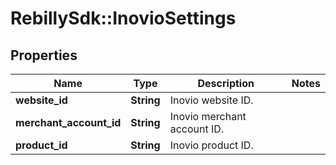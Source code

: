 # RebillySdk::InovioSettings

## Properties
Name | Type | Description | Notes
------------ | ------------- | ------------- | -------------
**website_id** | **String** | Inovio website ID. | 
**merchant_account_id** | **String** | Inovio merchant account ID. | 
**product_id** | **String** | Inovio product ID. | 

